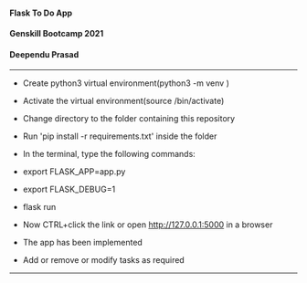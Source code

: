 #### Flask To Do App

#### Genskill Bootcamp 2021 

#### Deependu Prasad

<hr>

- Create python3 virtual environment(python3 -m venv <virtual environment name>)
  
- Activate the virtual environment(source <virtual environment name>/bin/activate)

- Change directory to the folder containing this repository

- Run 'pip install -r requirements.txt' inside the folder

- In the terminal, type the following commands:

- export FLASK_APP=app.py

- export FLASK_DEBUG=1

- flask run

- Now CTRL+click the link or open http://127.0.0.1:5000 in a browser 

- The app has been implemented

- Add or remove or modify tasks as required

<hr>

